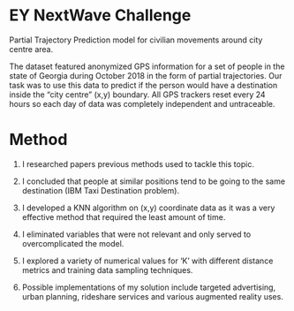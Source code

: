 # EY NextWave Challenge
Partial Trajectory Prediction model for civilian movements around city centre area.

The dataset featured anonymized GPS information for a set of people in the state of Georgia during October 2018 in the form of partial trajectories. Our task was to use this data to predict if the person would have a destination inside the “city centre” (x,y) boundary. All GPS trackers reset every 24 hours so each day of data was completely independent and untraceable. 

# Method
1.	I researched papers previous methods used to tackle this topic. 

2.	I concluded that people at similar positions tend to be going to the same destination (IBM Taxi Destination problem).

3.	I developed a KNN algorithm on (x,y) coordinate data as it was a very effective method that required the least amount of time. 

4.	I eliminated variables that were not relevant and only served to overcomplicated the model.

5.	I explored a variety of numerical values for ‘K’ with different distance metrics and training data sampling techniques.

6.	Possible implementations of my solution include targeted advertising, urban planning, rideshare services and various augmented reality uses.
